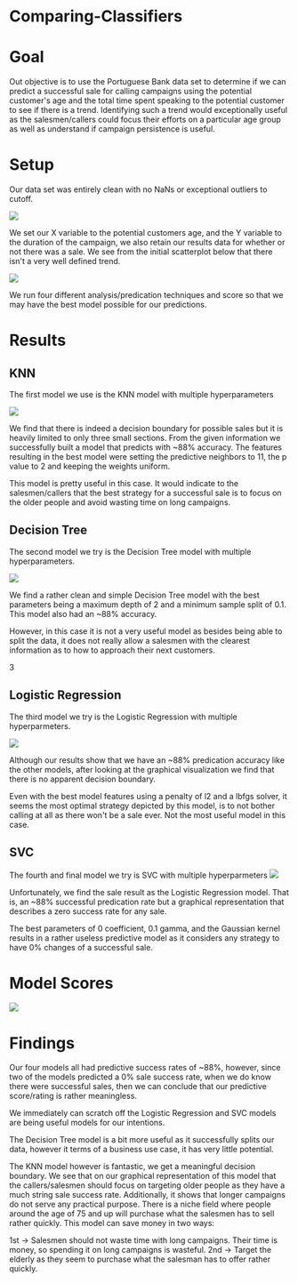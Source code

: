 # Comparing-Classifiers


# Goal

Out objective is to use the Portuguese Bank data set to determine if we can predict a successful sale for calling campaigns using the potential customer's age and the total time spent speaking to the potential customer to see if there is a trend. Identifying such a trend would exceptionally useful as the salesmen/callers could focus their efforts on a particular age group as well as understand if campaign persistence is useful.

# Setup

Our data set was entirely clean with no NaNs or exceptional outliers to cutoff.

<img src="/images/data.png">

We set our X variable to the potential customers age, and the Y variable to the duration of the campaign, we also retain our results data for whether or not there was a sale. We see from the initial scatterplot below that there isn't a very well defined trend.

<img src="/images/scatterplot.png">

We run four different analysis/predication techniques and score so that we may have the best model possible for our predictions.

# Results


## KNN

The first model we use is the KNN model with multiple hyperparameters

<img src="/images/knn.png">

We find that there is indeed a decision boundary for possible sales but it is heavily limited to only three small sections. From the given information we successfully built a model that predicts with ~88% accuracy. The features resulting in the best model were setting the predictive neighbors to 11, the p value to 2 and keeping the weights uniform. 

This model is pretty useful in this case. It would indicate to the salesmen/callers that the best strategy for a successful sale is to focus on the older people and avoid wasting time on long campaigns.


##  Decision Tree

The second model we try is the Decision Tree model with multiple hyperparameters.

<img src="/images/dtree.png">

We find a rather clean and simple Decision Tree model with the best parameters being a maximum depth of 2 and a minimum sample split of 0.1. This model also had an ~88% accuracy. 

However, in this case it is not a very useful model as besides being able to split the data, it does not really allow a salesmen with the clearest information as to how to approach their next customers.

3
## Logistic Regression

The third model we try is the Logistic Regression with multiple hyperparmeters.

<img src="/images/lgr.png">

Although our results show that we have an ~88% predication accuracy like the other models, after looking at the graphical visualization we find that there is no apparent decision boundary. 

Even with the best model features using a penalty of l2 and a lbfgs solver, it seems the most optimal strategy depicted by this model, is to not bother calling at all as there won't be a sale ever. Not the most useful model in this case.


## SVC

The fourth and final model we try is SVC with multiple hyperparmeters
<img src="/images/svc.png">

Unfortunately, we find the sale result as the Logistic Regression model. That is, an ~88% successful predication rate but a graphical representation that describes a zero success rate for any sale.

The best parameters of 0 coefficient, 0.1 gamma, and the Gaussian kernel results in a rather useless predictive model as it considers any strategy to have 0% changes of a successful sale.

# Model Scores

<img src="/images/score.png">


# Findings

Our four models all had predictive success rates of ~88%, however, since two of the models predicted a 0% sale success rate, when we do know there were successful sales, then we can conclude that our predictive score/rating is rather meaningless.

We immediately can scratch off the Logistic Regression and SVC models are being useful models for our intentions.

The Decision Tree model is a bit more useful as it successfully splits our data, however it terms of a business use case, it has very little potential.

The KNN model however is fantastic, we get a meaningful decision boundary. We see that on our graphical representation of this model that the callers/salesmen should focus on targeting older people as they have a much string sale success rate. Additionally, it shows that longer campaigns do not serve any practical purpose. There is a niche field where people around the age of 75 and up will purchase what the salesmen has to sell rather quickly. This model can save money in two ways:

1st -> Salesmen should not waste time with long campaigns. Their time is money, so spending it on long campaigns is wasteful.
2nd -> Target the elderly as they seem to purchase what the salesman has to offer rather quickly.





